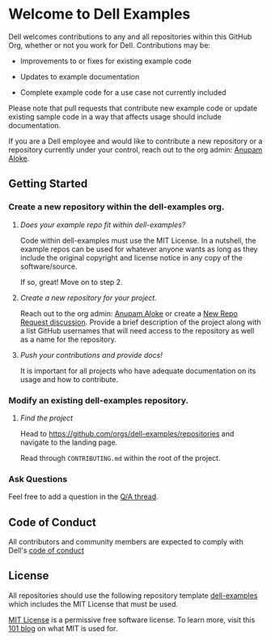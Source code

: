 # Welcome to Dell Examples

Dell welcomes contributions to any and all repositories within this GitHub Org, whether or not you work for Dell. Contributions may be:

* Improvements to or fixes for existing example code

* Updates to example documentation

* Complete example code for a use case not currently included

Please note that pull requests that contribute new example code or update existing sample code in a way that affects usage should include documentation.

If you are a Dell employee and would like to contribute a new repository or a repository currently under your control, reach out to the org admin: [Anupam Aloke](https://github.com/anupamaloke).

## Getting Started

### **Create a new repository within the dell-examples org.**

1. _Does your example repo fit within dell-examples?_

    Code within dell-examples must use the MIT License. In a nutshell, the example repos can be used for whatever anyone wants as long as they include the original copyright and license notice in any copy of the software/source. 

    If so, great! Move on to step 2.

2. _Create a new repository for your project._

    Reach out to the org admin: [Anupam Aloke](https://github.com/anupamaloke) or create a [New Repo Request discussion](https://github.com/orgs/dell-examples/discussions/categories/new-repo-requests). Provide a brief description of the project along with a list GitHub usernames that will need access to the repository as well as a name for the repository.

3. _Push your contributions and provide docs!_

    It is important for all projects who have adequate documentation on its usage and how to contribute.

### **Modify an existing dell-examples repository.**

1. _Find the project_

    Head to https://github.com/orgs/dell-examples/repositories and navigate to the landing page.

    Read through `CONTRIBUTING.md` within the root of the project.

### **Ask Questions**

Feel free to add a question in the [Q/A thread](https://github.com/orgs/dell-examples/discussions/2).

## Code of Conduct

All contributors and community members are expected to comply with Dell's [code of conduct](https://github.com/dell-examples/dell-examples/blob/main/code-of-conduct.md)

## License

All repositories should use the following repository template [dell-examples](https://github.com/dell-examples/dell-examples) which includes the MIT License that must be used.

[MIT License](https://mit-license.org/) is a permissive free software license. To learn more, visit this [101 blog](https://fossa.com/blog/open-source-licenses-101-mit-license/) on what MIT is used for.
